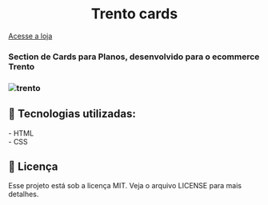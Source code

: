 <h1 align="center"> Trento cards</h1>
<a align="center" href="https://www.usetrento.com.br/planos">Acesse a loja</a>
<h3> Section de Cards para Planos, desenvolvido para o ecommerce Trento<h3>

![trento](https://user-images.githubusercontent.com/69046512/133527896-730de31b-79c7-48f5-b0f9-1150ee7f95d5.png)
  
<h2>🚀 Tecnologias utilizadas: </h2>
- HTML<br/>
- CSS

<h2>📝 Licença</h2>
Esse projeto está sob a licença MIT. Veja o arquivo LICENSE para mais detalhes.


